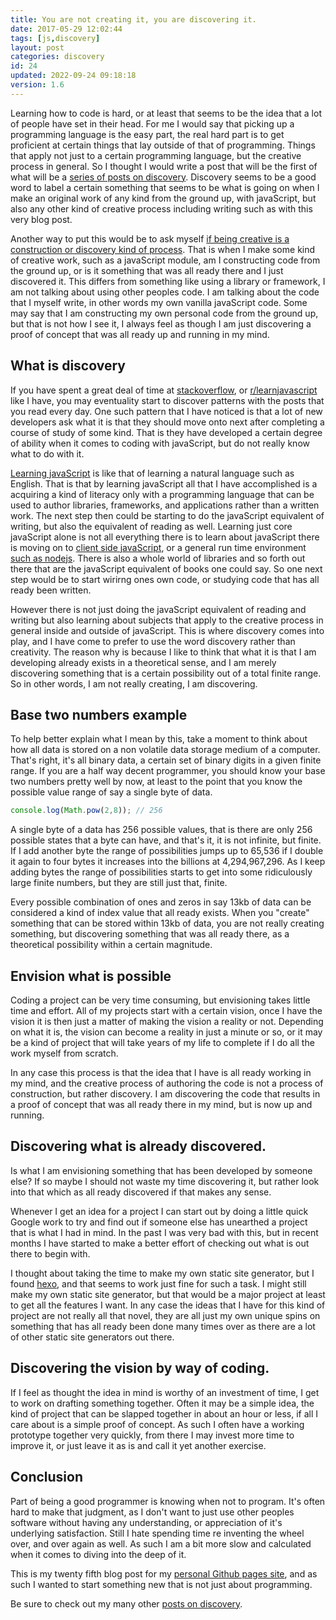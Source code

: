 ```yaml
---
title: You are not creating it, you are discovering it.
date: 2017-05-29 12:02:44
tags: [js,discovery]
layout: post
categories: discovery
id: 24
updated: 2022-09-24 09:18:18
version: 1.6
---
```


Learning how to code is hard, or at least that seems to be the idea that a lot of people have set in their head. For me I would say that picking up a programming language is the easy part, the real hard part is to get proficient at certain things that lay outside of that of programming. Things that apply not just to a certain programming language, but the creative process in general. So I thought I would write a post that will be the first of what will be a [series of posts on discovery](/categories/discovery/). Discovery seems to be a good word to label a certain something that seems to be what is going on when I make an original work of any kind from the ground up, with javaScript, but also any other kind of creative process including writing such as with this very blog post.

Another way to put this would be to ask myself [if being creative is a construction or discovery kind of process](https://clearthinking.co/is-creativity-a-discovery-process-or-a-construction-process/). That is when I make some kind of creative work, such as a javaScript module, am I constructing code from the ground up, or is it something that was all ready there and I just discovered it. This differs from something like using a library or framework, I am not talking about using other peoples code. I am talking about the code that I myself write, in other words my own vanilla javaScript code. Some may say that I am constructing my own personal code from the ground up, but that is not how I see it, I always feel as though I am just discovering a proof of concept that was all ready up and running in my mind.

<!-- more -->

## What is discovery

If you have spent a great deal of time at [stackoverflow](https://stackoverflow.com/questions/tagged/javascript), or [r/learnjavascript](https://www.reddit.com/r/learnjavascript/) like I have, you may eventuality start to discover patterns with the posts that you read every day. One such pattern that I have noticed is that a lot of new developers ask what it is that they should move onto next after completing a course of study of some kind. That is they have developed a certain degree of ability when it comes to coding with javaScript, but do not really know what to do with it.

[Learning javaScript](/2018/11/27/js-getting-started/) is like that of learning a natural language such as English. That is that by learning javaScript all that I have accomplished is a acquiring a kind of literacy only with a programming language that can be used to author libraries, frameworks, and applications rather than a written work. The next step then could be starting to do the javaScript equivalent of writing, but also the equivalent of reading as well. Learning just core javaScript alone is not all everything there is to learn about javaScript there is moving on to [client side javaScript](/2020/09/21/js-getting-started-file-protocol/), or a general run time environment [such as nodejs](/2017/04/05/nodejs-helloworld/). There is also a whole world of libraries and so forth out there that are the javaScript equivalent of books one could say. So one next step would be to start wirirng ones own code, or studying code that has all ready been written. 

However there is not just doing the javaScript equivalent of reading and writing but also learning about subjects that apply to the creative process in general inside and outside of javaScript. This is where discovery comes into play, and I have come to prefer to use the word discovery rather than creativity. The reason why is because I like to think that what it is that I am developing already exists in a theoretical sense, and I am merely discovering something that is a certain possibility out of a total finite range. So in other words, I am not really creating, I am discovering.

## Base two numbers example

To help better explain what I mean by this, take a moment to think about how all data is stored on a non volatile data storage medium of a computer. That's right, it's all binary data, a certain set of binary digits in a given finite range. If you are a half way decent programmer, you should know your base two numbers pretty well by now, at least to the point that you know the possible value range of say a single byte of data.

```js
console.log(Math.pow(2,8)); // 256
```

A single byte of a data has 256 possible values, that is there are only 256 possible states that a byte can have, and that's it, it is not infinite, but finite. If I add another byte the range of possibilities jumps up to 65,536 if I double it again to four bytes it increases into the billions at 4,294,967,296. As I keep adding bytes the range of possibilities starts to get into some ridiculously large finite numbers, but they are still just that, finite. 

Every possible combination of ones and zeros in say 13kb of data can be considered a kind of index value that all ready exists. When you "create" something that can be stored within 13kb of data, you are not really creating something, but discovering something that was all ready there, as a theoretical possibility within a certain magnitude.

## Envision what is possible

Coding a project can be very time consuming, but envisioning takes little time and effort. All of my projects start with a certain vision, once I have the vision it is then just a matter of making the vision a reality or not. Depending on what it is, the vision can become a reality in just a minute or so, or it may be a kind of project that will take years of my life to complete if I do all the work myself from scratch.

In any case this process is that the idea that I have is all ready working in my mind, and the creative process of authoring the code is not a process of construction, but rather discovery. I am discovering the code that results in a proof of concept that was all ready there in my mind, but is now up and running.

## Discovering what is already discovered.

Is what I am envisioning something that has been developed by someone else? If so maybe I should not waste my time discovering it, but rather look into that which as all ready discovered if that makes any sense. 

Whenever I get an idea for a project I can start out by doing a little quick Google work to try and find out if someone else has unearthed a project that is what I had in mind. In the past I was very bad with this, but in recent months I have started to make a better effort of checking out what is out there to begin with. 

I thought about taking the time to make my own static site generator, but I found [hexo](https://hexo.io/), and that seems to work just fine for such a task. I might still make my own static site generator, but that would be a major project at least to get all the features I want. In any case the ideas that I have for this kind of project are not really all that novel, they are all just my own unique spins on something that has all ready been done many times over as there are a lot of other static site generators out there.

## Discovering the vision by way of coding.

If I feel as thought the idea in mind is worthy of an investment of time, I get to work on drafting something together. Often it may be a simple idea, the kind of project that can be slapped together in about an hour or less, if all I care about is a simple proof of concept. As such I often have a working prototype together very quickly, from there I may invest more time to improve it, or just leave it as is and call it yet another exercise.

## Conclusion

Part of being a good programmer is knowing when not to program. It's often hard to make that judgment, as I don't want to just use other peoples software without having any understanding, or appreciation of it's underlying satisfaction. Still I hate spending time re inventing the wheel over, and over again as well. As such I am a bit more slow and calculated when it comes to diving into the deep of it.

This is my twenty fifth blog post for my [personal Github pages site](https://dustinpfister.github.io/), and as such I wanted to start something new that is not just about programming.

Be sure to check out my many other [posts on discovery](/categories/discovery/).

<!-- Playing with my new toy -->
<!-- edit 09/24/2022 : commented this out as I am planning a new alternative to this -->
<!--
<script>

(function() {

  var str = '',
    colors = [undefined, 'rgba(255,255,255,.4)'],
    then = new Date(1983,3,6,10,5),
    setStr = function() {

      var now = new Date(),
        t = now - then;

      str = t.toString(2);

    };

  setStr();

  Matrix.w = Math.ceil(Math.sqrt(str.length));
  Matrix.tickRate = 50;
  Matrix.setup();
  Matrix.forPoint = function() {

    this.color = undefined;

    this.color = colors[str[this.i]];

  };

  var loop = function() {

    setTimeout(loop, 50);

    Matrix.w = Math.ceil(Math.sqrt(str.length));
    Matrix.setup();
	Matrix.update();
    setStr();

  };

  loop();

}());

</script>
-->

<!--

## Michelangelo

I have caught wind of a quote my [Michelangelo Buonarroti](https://en.wikipedia.org/wiki/Michelangelo), that states "Every block of stone has a statue inside it and it is the task of the sculptor to discover it". He would imagine the statue of David in the stone, and free him from it.

-->
